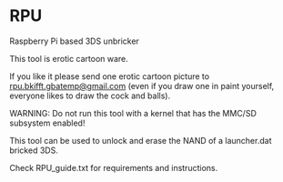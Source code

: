 RPU
===

Raspberry Pi based 3DS unbricker


This tool is erotic cartoon ware.

If you like it please send one erotic cartoon picture to rpu.bkifft.gbatemp@gmail.com (even if you draw one in paint yourself, everyone likes to draw the cock and balls).

WARNING: Do not run this tool with a kernel that has the MMC/SD subsystem enabled!



This tool can be used to unlock and erase the NAND of a launcher.dat bricked 3DS.

Check RPU_guide.txt for requirements and instructions.




